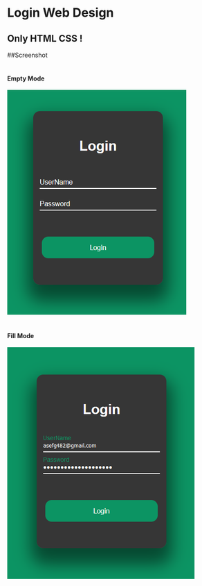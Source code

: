 # Login Web Design 
## Only HTML CSS !

##Screenshot
<br><br>
#### Empty Mode
![Clock Using HTML CSS JS Screenshot](Empty.png)
<br><br>
#### Fill Mode
![Clock Using HTML CSS JS Screenshot](Fill.png)
